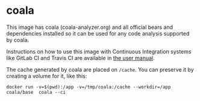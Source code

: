 coala
=====

This image has coala (coala-analyzer.org) and all official bears and
dependencies installed so it can be used for any code analysis supported by
coala.

Instructions on how to use this image with Continuous Integration systems
like GitLab CI and Travis CI are available in
[the user manual](http://coala.readthedocs.io/en/latest/Users/Docker_Image.html).

The cache generated by coala are placed on `/cache`. You can preserve it by
creating a volume for it, like this:

`docker run -v=$(pwd):/app -v=/tmp/coala:/cache --workdir=/app coala/base 
coala --ci`
